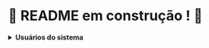 # :construction: README em construção ! :construction:
<details>
   <summary>
    <strong>Usuários do sistema</strong>
  </summary><br>
  Cliente:. <br>
  usuário: zebirita@email.com senha: "$#zebirita#$" (sem as "") <br>
  Vendedor:. <br>
  usuário: fulana@deliveryapp.com senha: fulana@123 <br>
  Adm:. <br>
  usuário: adm@deliveryapp.com senha: --adm2@21!!-- <br>
</details>
